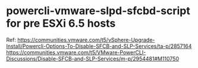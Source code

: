 # powercli-vmware-slpd-sfcbd-script for pre ESXi 6.5 hosts
Ref:
https://communities.vmware.com/t5/vSphere-Upgrade-Install/Powercli-Options-To-Disable-SFCB-and-SLP-Services/ta-p/2857164
https://communities.vmware.com/t5/VMware-PowerCLI-Discussions/Disable-SFCB-and-SLP-Services/m-p/2954481#M110750
